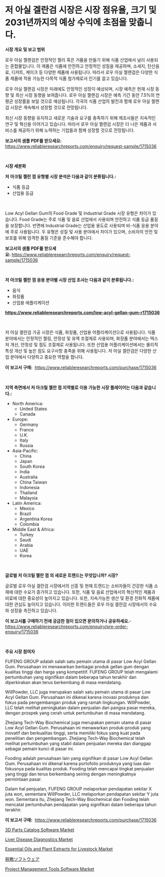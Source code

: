 <p><h1>저 아실 겔란검 시장은 시장 점유율, 크기 및 2031년까지의 예상 수익에 초점을 맞춥니다.</h1></p><p><strong>시장 개요 및 보고 범위</strong></p>
<p><p>로우 아실 젤랜검은 안정적인 젤리 혹은 거품을 만들기 위해 식품 산업에서 널리 사용되는 혼합물입니다. 이 제품은 식품에 안전하고 안정적인 성질을 제공하며, 소세지, 탄산음료, 디저트, 케이크 등 다양한 제품에 사용됩니다. 따라서 로우 아실 젤랜검은 다양한 식품 제품에 적용 가능한 다목적 식품 첨가제로서 인기를 끌고 있습니다.</p><p>로우 아실 젤랜검 시장은 미래에도 안정적인 성장이 예상되며, 시장 예측은 현재 시장 동향 및 최신 시장 동향을 보여줍니다. 로우 아실 젤랜검 시장은 예측 기간 동안 7.5%의 연평균 성장률을 보일 것으로 예상됩니다. 각국의 식품 산업의 발전과 함께 로우 아실 젤랜검 시장은 계속해서 성장할 것으로 전망됩니다.</p><p>최신 시장 동향을 유지하고 새로운 기술과 요구를 충족하기 위해 제조사들은 지속적인 연구 및 혁신을 이어가고 있습니다. 따라서 로우 아실 젤랜검 시장은 더 나은 제품과 서비스를 제공하기 위해 노력하는 기업들과 함께 성장할 것으로 전망됩니다.</p></p>
<p><strong>보고서의 샘플 PDF를 받으세요:</strong> <a href="https://www.reliableresearchreports.com/enquiry/request-sample/1715036">https://www.reliableresearchreports.com/enquiry/request-sample/1715036</a></p>
<p>&nbsp;</p>
<p><strong>시장 세분화</strong></p>
<p><strong>저 아크릴 젤란 껌 유형별 시장 분석은 다음과 같이 분류됩니다.:</strong></p>
<p><ul><li>식품 등급</li><li>산업용 등급</li></ul></p>
<p>&nbsp;</p>
<p><p>Low Acyl Gellan Gum의 Food Grade 및 Industrial Grade 시장 유형은 차이가 있습니다. Food Grade는 주로 식품 및 음료 산업에서 사용되며 안전하고 식품 등급 품질을 보장합니다. 반면에 Industrial Grade는 산업용 용도로 사용되며 비-식품 응용 분야에 주로 사용됩니다. 두 유형은 성질 및 사용 분야에서 차이가 있으며, 소비자의 안전 및 보호를 위해 엄격한 품질 기준을 준수해야 합니다.</p></p>
<p><strong>보고서의 샘플 PDF를 받으세요:</strong>&nbsp;<a href="https://www.reliableresearchreports.com/enquiry/request-sample/1715036">https://www.reliableresearchreports.com/enquiry/request-sample/1715036</a></p>
<p>&nbsp;</p>
<p><strong> 저 아크릴 젤란 껌 응용 분야별 시장 산업 조사는 다음과 같이 분류됩니다.:</strong></p>
<p><ul><li>음식</li><li>화장품</li><li>산업용 애플리케이션</li></ul></p>
<p><strong><a href="https://www.reliableresearchreports.com/low-acyl-gellan-gum-r1715036">https://www.reliableresearchreports.com/low-acyl-gellan-gum-r1715036</a></strong></p>
<p>&nbsp;</p>
<p><p>저 아실 겔란검 가공 시장은 식품, 화장품, 산업용 어플리케이션으로 사용됩니다. 식품 분야에서는 안정적인 젤링, 안정성 및 유액 조절제로 사용되며, 화장품 분야에서는 텍스처 개선, 안정성 및 점도 조절제로 사용됩니다. 또한 산업용 어플리케이션에서는 물리적 특성 개선 및 높은 점도 요구사항 충족을 위해 사용됩니다. 저 아실 겔란검은 다양한 산업 분야에서 다양하고 중요한 역할을 합니다.</p></p>
<p><strong>이 보고서 구매:</strong>&nbsp; <a href="https://www.reliableresearchreports.com/purchase/1715036">https://www.reliableresearchreports.com/purchase/1715036</a></p>
<p>&nbsp;</p>
<p><strong>지역 측면에서 저 아크릴 젤란 껌 지역별로 이용 가능한 시장 플레이어는 다음과 같습니다.:</strong></p>
<p><ul>
    <li>
        North America:
        <ul>
            <li>United States</li>
            <li>Canada</li>
        </ul>
    </li>
    <li>
        Europe:
        <ul>
            <li>Germany</li>
            <li>France</li>
            <li>U.K.</li>
            <li>Italy</li>
            <li>Russia</li>
        </ul>
    </li>
    <li>
        Asia-Pacific:
        <ul>
            <li>China</li>
            <li>Japan</li>
            <li>South Korea</li>
            <li>India</li>
            <li>Australia</li>
            <li>China Taiwan</li>
            <li>Indonesia</li>
            <li>Thailand</li>
            <li>Malaysia</li>
        </ul>
    </li>
    <li>
        Latin America:
        <ul>
            <li>Mexico</li>
            <li>Brazil</li>
            <li>Argentina Korea</li>
            <li>Colombia</li>
        </ul>
    </li>
    <li>
        Middle East & Africa:
        <ul>
            <li>Turkey</li>
            <li>Saudi</li>
            <li>Arabia</li>
            <li>UAE</li>
            <li>Korea</li>
        </ul>
    </li>
    </ul></p>
<p>&nbsp;</p>
<p><strong>글로벌 저 아크릴 젤란 껌 의 새로운 트렌드는 무엇입니까? 시장?</strong></p>
<p><p>글로벌 로우 아실 겔란검 시장에서의 신흥 및 현재 트렌드는 소비자들이 건강한 식품 소재에 대한 수요가 증가하고 있습니다. 또한, 식품 및 음료 산업에서의 혁신적인 제품과 비료에 대한 중요성이 높아지고 있습니다. 또한, 지속가능한 생산 및 환경 친화적 제품에 대한 관심도 높아지고 있습니다. 이러한 트렌드들은 로우 아실 겔란검 시장에서의 수요와 성장을 촉진하고 있습니다.</p></p>
<p><strong>이 보고서를 구매하기 전에 궁금한 점이 있으면 문의하거나 공유하세요.</strong>- <a href="https://www.reliableresearchreports.com/enquiry/pre-order-enquiry/1715036">https://www.reliableresearchreports.com/enquiry/pre-order-enquiry/1715036</a></p>
<p>&nbsp;</p>
<p><strong>주요 시장 참여자</strong></p>
<p><p>FUFENG GROUP adalah salah satu pemain utama di pasar Low Acyl Gellan Gum. Perusahaan ini menawarkan berbagai produk gellan gum dengan kualitas tinggi dan harga yang kompetitif. FUFENG GROUP telah mengalami pertumbuhan yang signifikan dalam beberapa tahun terakhir dan diperkirakan akan terus berkembang di masa mendatang.</p><p>WillPowder, LLC juga merupakan salah satu pemain utama di pasar Low Acyl Gellan Gum. Perusahaan ini dikenal karena inovasi produknya dan fokus pada pengembangan produk yang ramah lingkungan. WillPowder, LLC telah melihat peningkatan dalam penjualan dan pangsa pasar mereka, dengan prospek yang cerah untuk pertumbuhan di masa mendatang.</p><p>Zhejiang Tech-Way Biochemical juga merupakan pemain utama di pasar Low Acyl Gellan Gum. Perusahaan ini menawarkan produk-produk yang inovatif dan berkualitas tinggi, serta memiliki fokus yang kuat pada penelitian dan pengembangan. Zhejiang Tech-Way Biochemical telah melihat pertumbuhan yang stabil dalam penjualan mereka dan dianggap sebagai pemain kunci di pasar ini.</p><p>Fooding adalah perusahaan lain yang signifikan di pasar Low Acyl Gellan Gum. Perusahaan ini dikenal karena portofolio produknya yang luas dan fokusnya pada kualitas produk. Fooding telah mencapai tingkat penjualan yang tinggi dan terus berkembang seiring dengan meningkatnya permintaan pasar.</p><p>Dalam hal penjualan, FUFENG GROUP melaporkan pendapatan sekitar X juta won, sementara WillPowder, LLC melaporkan pendapatan sekitar Y juta won. Sementara itu, Zhejiang Tech-Way Biochemical dan Fooding telah mencatat pertumbuhan pendapatan yang signifikan dalam beberapa tahun terakhir.</p></p>
<p><strong>이 보고서 구매:</strong>&nbsp;&nbsp;<a href="https://www.reliableresearchreports.com/purchase/1715036">https://www.reliableresearchreports.com/purchase/1715036</a></p>
<p><p><a href="https://issuu.com/reportprime-2/docs/3d-parts-catalog-software-market-size-2030.pptx">3D Parts Catalog Software Market</a></p><p><a href="https://github.com/Sherrillcrooksxa8i18ucf2m/Market-Research-Report-List-2/blob/main/liver-disease-diagnostics-market.md">Liver Disease Diagnostics Market</a></p><p><a href="https://github.com/derrinmiltonellis35gcl/Market-Research-Report-List-2/blob/main/essential-oils-and-plant-extracts-for-livestock-market.md">Essential Oils and Plant Extracts for Livestock Market</a></p><p><a href="https://github.com/hwbcz413288296/Market-Research-Report-List-1/blob/main/954934524824.md">税務ソフトウェア</a></p><p><a href="https://issuu.com/reportprime-2/docs/project-management-tools-software-market-size-2030">Project Management Tools Software Market</a></p></p>